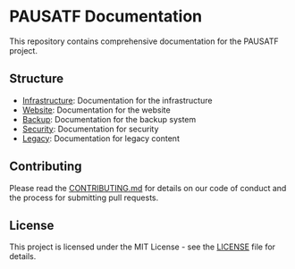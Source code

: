 # PAUSATF Documentation

This repository contains comprehensive documentation for the PAUSATF project.

## Structure

- [Infrastructure](infrastructure/): Documentation for the infrastructure
- [Website](website/): Documentation for the website
- [Backup](backup/): Documentation for the backup system
- [Security](security/): Documentation for security
- [Legacy](legacy/): Documentation for legacy content

## Contributing

Please read the [CONTRIBUTING.md](CONTRIBUTING.md) for details on our code of conduct and the process for submitting pull requests.

## License

This project is licensed under the MIT License - see the [LICENSE](LICENSE) file for details.
